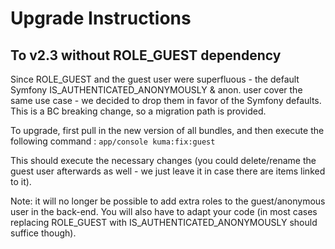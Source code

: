 Upgrade Instructions
====================

## To v2.3 without ROLE_GUEST dependency

Since ROLE_GUEST and the guest user were superfluous - the default Symfony IS_AUTHENTICATED_ANONYMOUSLY & anon. user
cover the same use case - we decided to drop them in favor of the Symfony defaults. This is a BC breaking change, so
a migration path is provided.

To upgrade, first pull in the new version of all bundles, and then execute the following command :
```app/console kuma:fix:guest```

This should execute the necessary changes (you could delete/rename the guest user afterwards as well - we just leave
it in case there are items linked to it).

Note: it will no longer be possible to add extra roles to the guest/anonymous user in the back-end. You will
also have to adapt your code (in most cases replacing ROLE_GUEST with IS_AUTHENTICATED_ANONYMOUSLY should suffice
though).
